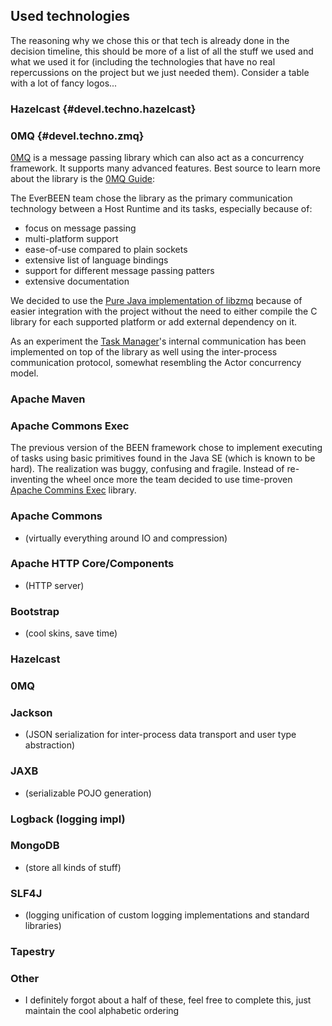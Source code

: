 ## Used technologies
The reasoning why we chose this or that tech is already done in the decision timeline, this should be more of a list of all the stuff we used and what we used it for (including the technologies that have no real repercussions on the project but we just needed them). Consider a table with a lot of fancy logos...

### Hazelcast {#devel.techno.hazelcast}

### 0MQ {#devel.techno.zmq}
[0MQ](http://zeromq.org/) is a message passing library which can also
act as a concurrency framework. It supports many advanced features. Best
source to learn more about the library is the [0MQ Guide](http://zguide.zeromq.org/):

The EverBEEN team chose the library as the primary communication technology between a Host Runtime and its tasks, especially because of:

* focus on message passing
* multi-platform support
* ease-of-use compared to plain sockets
* extensive list of language bindings
* support for different message passing patters
* extensive documentation

We decided to use the [Pure Java implementation of libzmq](https://github.com/zeromq/jeromq)
because of easier integration with the project without the need to either compile
the C library for each supported platform or add external dependency on it.

As an experiment the [Task Manager](#devel.services.taskmanager)'s internal communication
has been implemented on top of the library as well using the inter-process communication
protocol, somewhat resembling the Actor concurrency model.

### <a id="devel.techno.maven">Apache Maven</a>

### <a id="devel.techno.exec">Apache Commons Exec</a>
The previous version of the BEEN framework chose to implement executing of tasks
using basic primitives found in the Java SE (which is known to be hard).
The realization was buggy, confusing and fragile. Instead of re-inventing the
wheel once more the team decided to use time-proven [Apache Commins Exec](http://commons.apache.org/proper/commons-exec/) library.

### <a id="devel.techno.commons">Apache Commons</a>

*  (virtually everything around IO and compression)

### <a id="devel.techno.http">Apache HTTP Core/Components</a>

*  (HTTP server)

### <a id="devel.techno.bootstrap">Bootstrap</a>

* (cool skins, save time)

### <a id="devel.techno.hazelcast">Hazelcast</a>
### <a id="devel.techno.zmq">0MQ</a>


### <a id="devel.techno.jackson">Jackson </a>

* (JSON serialization for inter-process data transport and user type abstraction)

### <a id="devel.techno.jaxb">JAXB</a>

*  (serializable POJO generation)

### <a id="devel.techno.logback">Logback (logging impl)</a>
### <a id="devel.techno.mongodb">MongoDB</a>

*  (store all kinds of stuff)

### <a id="devel.techno.slf4j">SLF4J</a>

* (logging unification of custom logging implementations and standard libraries)

### <a id="devel.techno.tapestry">Tapestry</a>

### Other
* I definitely forgot about a half of these, feel free to complete this, just maintain the cool alphabetic ordering
